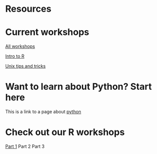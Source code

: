 # Resources

# Current workshops

[All workshops](https://harvardinformatics.github.io/workshops/)

[Intro to R](https://harvardinformatics.github.io/workshops/2023-fall/r/)

[Unix tips and tricks](https://harvardinformatics.github.io/workshops/2023-fall/biotips/)

# Want to learn about Python? Start here

This is a link to a page about [python](python.md)

# Check out our R workshops

[Part 1](R/R-workshop-2023-Part1.md)
Part 2
Part 3
